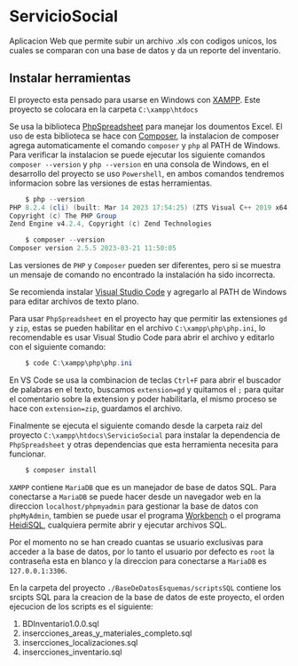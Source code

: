 # ServicioSocial
Aplicacion Web que permite subir un archivo .xls con codigos unicos, los cuales se comparan con una base de datos y da un reporte del inventario.

## Instalar herramientas

El proyecto esta pensado para usarse en Windows con [XAMPP](https://www.apachefriends.org/es/index.html).
Este proyecto se colocara en la carpeta `C:\xampp\htdocs`

Se usa la biblioteca [PhpSpreadsheet](https://phpspreadsheet.readthedocs.io/en/latest/) para manejar los doumentos Excel. El uso de esta biblioteca se hace con [Composer](https://getcomposer.org/), la instalacion de composer agrega automaticamente el comando `composer` y `php` al PATH de Windows. Para verificar la instalacion se puede ejecutar los siguiente comandos `composer --version` y `php --version` en una consola de Windows, en el desarrollo del proyecto se uso `Powershell`, en ambos comandos tendremos informacion sobre las versiones de estas herramientas.
```powershell
    $ php --version
PHP 8.2.4 (cli) (built: Mar 14 2023 17:54:25) (ZTS Visual C++ 2019 x64)
Copyright (c) The PHP Group
Zend Engine v4.2.4, Copyright (c) Zend Technologies
```
```powershell
    $ composer --version
Composer version 2.5.5 2023-03-21 11:50:05
```
Las versiones de `PHP` y `Composer` pueden ser diferentes, pero si se muestra un mensaje de comando no encontrado la instalación ha sido incorrecta.

Se recomienda instalar [Visual Studio Code](https://code.visualstudio.com/) y agregarlo al PATH de Windows para editar archivos de texto plano.

Para usar `PhpSpreadsheet` en el proyecto hay que permitir las extensiones `gd` y `zip`, estas se pueden habilitar en el archivo `C:\xampp\php\php.ini`, lo recomendable es usar Visual Studio Code para abrir el archivo y editarlo con el siguiente comando:
```powershell
    $ code C:\xampp\php\php.ini
```
En VS Code se usa la combinacion de teclas `Ctrl+F` para abrir el buscador de palabras en el texto, buscamos `extension=gd` y quitamos el `;` para quitar el comentario sobre la extension y poder habilitarla, el mismo proceso se hace con `extension=zip`, guardamos el archivo.

Finalmente se ejecuta el siguiente comando desde la carpeta raiz del proyecto `C:\xampp\htdocs\ServicioSocial` para instalar la dependencia de `PhpSpreadsheet` y otras dependencias que esta herramienta necesita para funcionar.
```powershell
    $ composer install
```

`XAMPP` contiene `MariaDB` que es un manejador de base de datos SQL. Para conectarse a `MariaDB` se puede hacer desde un navegador web en la direccion `localhost/phpmyadmin` para gestionar la base de datos con `phpMyAdmin`, tambien se puede usar el programa [Workbench](https://dev.mysql.com/downloads/workbench/) o el programa [HeidiSQL](https://www.heidisql.com/download.php), cualquiera permite abrir y ejecutar archivos SQL.

Por el momento no se han creado cuantas se usuario exclusivas para acceder a la base de datos, por lo tanto el usuario por defecto es `root` la contraseña esta en blanco y la direccion para conectarse a `MariaDB` es `127.0.0.1:3306`.

En la carpeta del proyecto `./BaseDeDatosEsquemas/scriptsSQL` contiene los srcipts SQL para la creacion de la base de datos de este proyecto, el orden ejecucion de los scripts es el siguiente:
1. BDInventario1.0.0.sql
2. insercciones_areas_y_materiales_completo.sql
3. insercciones_localizaciones.sql
4. insercciones_inventario.sql
